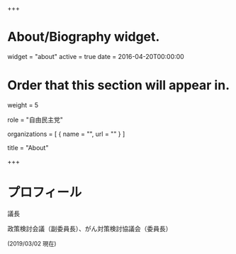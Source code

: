 +++
# About/Biography widget.
widget = "about"
active = true
date = 2016-04-20T00:00:00

# Order that this section will appear in.
weight = 5

role = "自由民主党"

organizations = [ { name = "", url = "" } ]

title = "About"

+++

# プロフィール

議長

政策検討会議（副委員長）、がん対策検討協議会（委員長）

<span style="font-size:small">(2019/03/02 現在)</span>